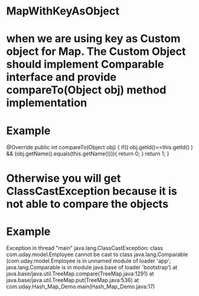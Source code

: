 # MapWithKeyAsObject
# when we are using key as Custom object for Map. The Custom Object should implement Comparable interface and provide compareTo(Object obj) method implementation
# Example 
@Override
	public int compareTo(Object obj) {
		if(( obj.getId()==this.getId() ) && (obj.getName().equals(this.getName()))){
			return 0;
		}
		return 1;
	}
# Otherwise you will get ClassCastException  because it is not able to compare the objects
# Example
Exception in thread "main" java.lang.ClassCastException: class com.uday.model.Employee cannot be cast to class java.lang.Comparable (com.uday.model.Employee is in unnamed module of loader 'app'; java.lang.Comparable is in module java.base of loader 'bootstrap')
	at java.base/java.util.TreeMap.compare(TreeMap.java:1291)
	at java.base/java.util.TreeMap.put(TreeMap.java:536)
	at com.uday.Hash_Map_Demo.main(Hash_Map_Demo.java:17)
  
